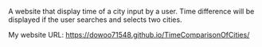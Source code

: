 A website that display time of a city input by a user.
Time difference will be displayed if the user searches and selects two cities.

My website URL: https://dowoo71548.github.io/TimeComparisonOfCities/

